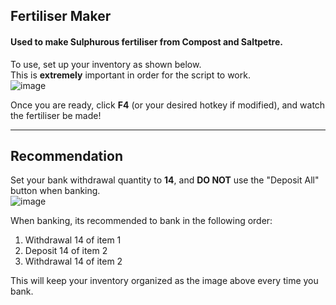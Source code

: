 ## Fertiliser Maker
#### Used to make Sulphurous fertiliser from Compost and Saltpetre.

To use, set up your inventory as shown below.  
This is **extremely** important in order for the script to work.  
![image](https://user-images.githubusercontent.com/92201744/136803586-a4b6ef1a-1d72-46d8-9a3e-c9c81b02cd93.png)

Once you are ready, click **F4** (or your desired hotkey if modified), and watch the fertiliser be made!

<hr/>

## Recommendation

Set your bank withdrawal quantity to **14**, and **DO NOT** use the "Deposit All" button when banking.  
![image](https://user-images.githubusercontent.com/92201744/136804153-5e0f0932-139a-4138-82ad-1f7251da6f15.png)  

When banking, its recommended to bank in the following order:
1. Withdrawal 14 of item 1
2. Deposit 14 of item 2
3. Withdrawal 14 of item 2

This will keep your inventory organized as the image above every time you bank.
